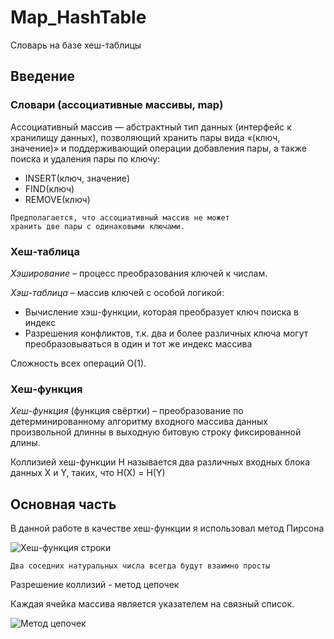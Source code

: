 # Map_HashTable
Словарь на базе хеш-таблицы
## Введение
### Словари (ассоциативные массивы, map)
Ассоциативный массив — абстрактный тип данных
(интерфейс к хранилищу данных), позволяющий хранить
пары вида «(ключ, значение)» и поддерживающий
операции добавления пары, а также поиска и удаления
пары по ключу:
* INSERT(ключ, значение)
* FIND(ключ)
* REMOVE(ключ)

```
Предполагается, что ассоциативный массив не может
хранить две пары с одинаковыми ключами.
```

### Хеш-таблица
*Хэширование* – процесс преобразования ключей к числам.

*Хэш-таблица* – массив ключей с особой логикой:
* Вычисление хэш-функции, которая преобразует ключ
поиска в индекс
* Разрешения конфликтов, т.к. два и более различных
ключа могут преобразовываться в один и тот же индекс
массива

Сложность всех операций O(1).

### Хеш-функция
*Хеш-функция* (функция свёртки) – преобразование по
детерминированному алгоритму входного массива данных
произвольной длинны в выходную битовую строку
фиксированной длины.

Коллизией хеш-функции H называется два различных
входных блока данных X и Y, таких, что
H(X) = H(Y)

## Основная чаcть
В данной работе в качестве хеш-функции я использовал метод Пирсона

![Хеш-функция строки](https://i.imgur.com/VHZg0PZ.png)

```
Два соседних натуральных числа всегда будут взаимно просты
```

Разрешение коллизий - метод цепочек

Каждая ячейка массива является указателем на
связный список.

![Метод цепочек](https://i.imgur.com/ns3iW67.png)
